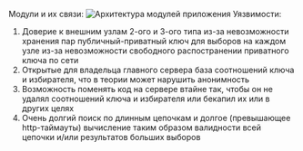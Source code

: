 Модули и их связи:
![Архитектура модулей приложения](https://github.com/yak4995/blockchain-voting-server-side/BCVS-arch.png)
Уязвимости:
1) Доверие к внешним узлам 2-ого и 3-ого типа из-за невозможности хранения пар публичный-приватный ключ для выборов на каждом узле из-за невозможности свободного распостранении приватного ключа по сети
2) Открытые для владельца главного сервера база соотношений ключа и избирателя, что в теории может нарушить анонимность
3) Возможность поменять код на сервере втайне так, чтобы он не удалял соотношений ключа и избирателя или бекапил их или в других целях 
4) Очень долгий поиск по длинным цепочкам и долгое (превышающее http-таймауты) вычисление таким образом валидности всей цепочки и/или результатов больших выборов